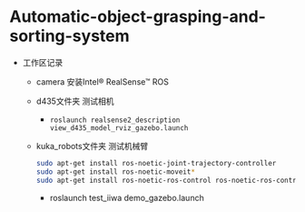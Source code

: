 # Automatic-object-grasping-and-sorting-system

+ 工作区记录
    + camera 安装Intel® RealSense™ ROS
    + d435文件夹 测试相机
        + `roslaunch realsense2_description view_d435_model_rviz_gazebo.launch`
    + kuka_robots文件夹 测试机械臂
        
        ```bash
        sudo apt-get install ros-noetic-joint-trajectory-controller
        sudo apt-get install ros-noetic-moveit*
        sudo apt-get install ros-noetic-ros-control ros-noetic-ros-controllers ros-noetic-gazebo-ros ros-noetic-gazebo-ros-control ros-noetic-hector-gazebo-plugins 
        ```
        
        + roslaunch test_iiwa demo_gazebo.launch